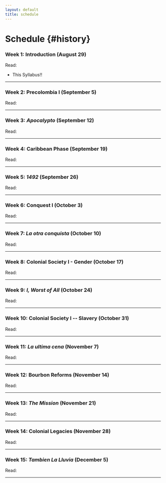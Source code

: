 ```yaml
--- 
layout: default
title: schedule
---
```


# Schedule {#history}


### Week 1: Introduction (August 29)

Read:

* This Syllabus!!


---


### Week 2: Precolombia I (September 5)

Read:

---


### Week 3: *Apocalypto* (September 12)

Read:


---


### Week 4: Caribbean Phase  (September 19)

Read:

---


### Week 5: *1492*  (September 26)

Read:

---


### Week 6: Conquest I (October 3)

Read:

---


### Week 7: *La otra conquista* (October 10)

Read:

---


### Week 8: Colonial Society I - Gender (October 17)

Read:

---


### Week 9: *I, Worst of All* (October 24)

Read:

---


### Week 10: Colonial Society I -- Slavery (October 31)

Read:

---


### Week 11: *La ultima cena* (November 7)

Read:

---


### Week 12: Bourbon Reforms  (November 14)

Read:

---


### Week 13: *The Mission*  (November 21)

Read:

---


### Week 14: Colonial Legacies (November 28)

Read:

---


### Week 15: *Tambien La Lluvia* (December 5)


Read:

---


